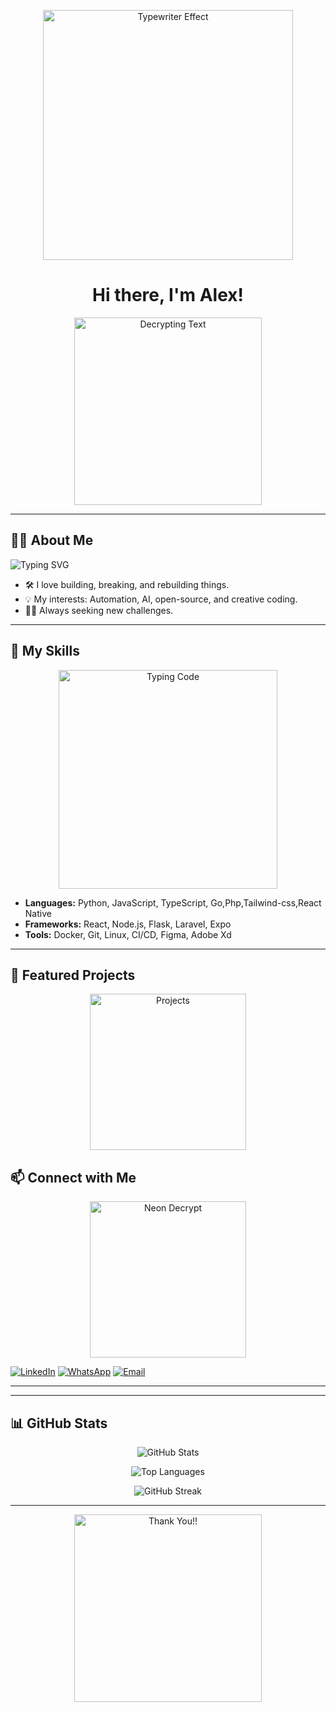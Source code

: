 <!-- Profile README with decrypting/typewriter effect GIFs -->

<p align="center">
  <img src="https://miro.medium.com/v2/resize:fit:4800/format:webp/1*yw0TnheAGN-LPneDaTlaxw.gif" alt="Typewriter Effect" width="400"/>
</p>

<h1 align="center">Hi there, I'm Alex!</h1>
<p align="center">
  <img src="https://media.giphy.com/media/26tn33aiTi1jkl6H6/giphy.gif" alt="Decrypting Text" width="300"/>
</p>

---

## 👨‍💻 About Me
<p>
  <img src="https://readme-typing-svg.herokuapp.com?font=Fira+Code&duration=4000&pause=500&color=36BCF7&center=true&vCenter=true&width=435&lines=Full-stack+Developer;Tech+Enthusiast;Puzzle+Solver;Lifelong+Learner" alt="Typing SVG" />
</p>

- 🛠️ I love building, breaking, and rebuilding things.
- 💡 My interests: Automation, AI, open-source, and creative coding.
- 🕵️‍♂️ Always seeking new challenges.

---

## 🚀 My Skills
<p align="center">
  <img src="https://media3.giphy.com/media/v1.Y2lkPTc5MGI3NjExMG1lMTVkeWlvMmJlOGtmbzdqY3ozNDNjMG05YjU1NWdnb3N5cGF6YSZlcD12MV9pbnRlcm5hbF9naWZfYnlfaWQmY3Q9Zw/bGgsc5mWoryfgKBx1u/giphy.gif" alt="Typing Code" width="350"/>
</p>

- **Languages:** Python, JavaScript, TypeScript, Go,Php,Tailwind-css,React Native
- **Frameworks:** React, Node.js, Flask, Laravel, Expo
- **Tools:** Docker, Git, Linux, CI/CD, Figma, Adobe Xd

---
## 🌟 Featured Projects
<p align="center">
  <a href="https://aristoc.co.ug/" target="_blank">
    <img src="https://media.giphy.com/media/6DZ8k92zhbw5XGg5EL/giphy.gif" alt="Projects" width="250"/>
  </a>
</p>


## 📫 Connect with Me
<p align="center">
  <img src="https://media.giphy.com/media/l0MYt5jPR6QX5pnqM/giphy.gif" alt="Neon Decrypt" width="250"/>
</p>

[![LinkedIn](https://img.shields.io/badge/-LinkedIn-blue?logo=linkedin&logoColor=white)](https://www.linkedin.com/in/alex-nasiali-5076b1372/)
[![WhatsApp](https://img.shields.io/badge/WhatsApp-25D366?logo=whatsapp&logoColor=white)](https://wa.me/254713386680)
[![Email](https://img.shields.io/badge/-Email-d14836?logo=gmail&logoColor=white)](mailto:alexnasiali45@gmail.com)

---
---

## 📊 GitHub Stats

<div align="center">

![GitHub Stats](https://github-readme-stats.vercel.app/api?alexnasir&show_icons=true&theme=radical&hide_border=true&count_private=true)

![Top Languages](https://github-readme-stats.vercel.app/api/top-langs/?username=alexnasir&layout=compact&theme=radical&hide_border=true)

![GitHub Streak](https://github-readme-streak-stats.herokuapp.com/?user=alexnasir&theme=radical&hide_border=true)

</div>

---

<p align="center">
  <img src="https://media.giphy.com/media/3o7aCTfyhYawdOXcFW/giphy.gif" alt="Thank You!!" width="300"/>
</p>
